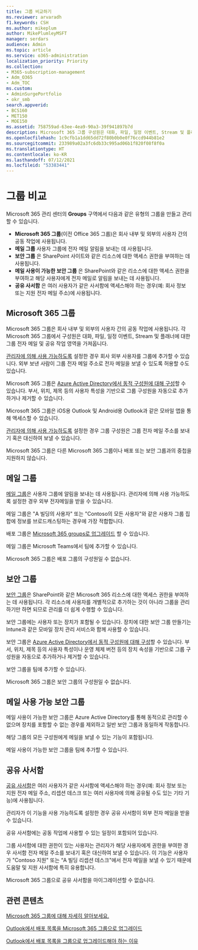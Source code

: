 ```yaml
---
title: 그룹 비교하기
ms.reviewer: arvaradh
f1.keywords: CSH
ms.author: mikeplum
author: MikePlumleyMSFT
manager: serdars
audience: Admin
ms.topic: article
ms.service: o365-administration
localization_priority: Priority
ms.collection:
- M365-subscription-management
- Adm_O365
- Adm_TOC
ms.custom:
- AdminSurgePortfolio
- okr_smb
search.appverid:
- BCS160
- MET150
- MOE150
ms.assetid: 758759ad-63ee-4ea9-90a3-39f941897b7d
description: Microsoft 365 그룹 구성원은 대화, 파일, 일정 이벤트, Stream 및 플래너에 대한 그룹 전자 메일 및 공유 작업 영역을 가져옵니다.
ms.openlocfilehash: 1c9cfb1a1dd65dd72f80b0b0e0f76ccd944b81e2
ms.sourcegitcommit: 233989a02a3fc6db33c995ad06b1f820f08f8f0a
ms.translationtype: HT
ms.contentlocale: ko-KR
ms.lasthandoff: 07/12/2021
ms.locfileid: "53383441"
---
```

# <a name="compare-groups"></a>그룹 비교

Microsoft 365 관리 센터의 **Groups** 구역에서 다음과 같은 유형의 그룹을 만들고 관리할 수 있습니다. 

- **Microsoft 365 그룹**(이전 Office 365 그룹)은 회사 내부 및 외부의 사용자 간의 공동 작업에 사용됩니다.
- **메일 그룹** 사용자 그룹에 전자 메일 알림을 보내는 데 사용됩니다.
- **보안 그룹** 은 SharePoint 사이트와 같은 리소스에 대한 액세스 권한을 부여하는 데 사용됩니다.
- **메일 사용이 가능한 보안 그룹** 은 SharePoint와 같은 리소스에 대한 액세스 권한을 부여하고 해당 사용자에게 전자 메일로 알림을 보내는 데 사용됩니다.
- **공유 사서함** 은 여러 사용자가 같은 사서함에 액세스해야 하는 경우(예: 회사 정보 또는 지원 전자 메일 주소)에 사용됩니다.

## <a name="microsoft-365-groups"></a>Microsoft 365 그룹

Microsoft 365 그룹은 회사 내부 및 외부의 사용자 간의 공동 작업에 사용됩니다. 각 Microsoft 365 그룹에서 구성원은 대화, 파일, 일정 이벤트, Stream 및 플래너에 대한 그룹 전자 메일 및 공유 작업 영역을 가져옵니다.

[관리자에 의해 사용 가능하도록](manage-guest-access-in-groups.md) 설정한 경우 회사 외부 사용자를 그룹에 추가할 수 있습니다. 외부 보낸 사람이 그룹 전자 메일 주소로 전자 메일을 보낼 수 있도록 허용할 수도 있습니다.

Microsoft 365 그룹은 [Azure Active Directory에서 동적 구성원에 대해 구성](/azure/active-directory/users-groups-roles/groups-change-type)할 수 있습니다. 부서, 위치, 제목 등의 사용자 특성을 기반으로 그룹 구성원을 자동으로 추가하거나 제거할 수 있습니다.

Microsoft 365 그룹은 iOS용 Outlook 및 Android용 Outlook과 같은 모바일 앱을 통해 액세스할 수 있습니다.

[관리자에 의해 사용 가능하도록](../../solutions/allow-members-to-send-as-or-send-on-behalf-of-group.md) 설정한 경우 그룹 구성원은 그룹 전자 메일 주소를 보내기 혹은 대신하여 보낼 수 있습니다.

Microsoft 365 그룹은 다른 Microsoft 365 그룹이나 배포 또는 보안 그룹과의 중첩을 지원하지 않습니다.

## <a name="distribution-groups"></a>메일 그룹

[메일 그룹](/exchange/recipients-in-exchange-online/manage-distribution-groups/manage-distribution-groups)은 사용자 그룹에 알림을 보내는 데 사용됩니다. 관리자에 의해 사용 가능하도록 설정한 경우 외부 전자메일을 받을 수 있습니다.

메일 그룹은 "A 빌딩의 사용자" 또는 "Contoso의 모든 사용자"와 같은 사용자 그룹 집합에 정보를 브로드캐스팅하는 경우에 가장 적합합니다.

배포 그룹은 [Microsoft 365 groups로 업그레이드](../manage/upgrade-distribution-lists.md) 할 수 있습니다.

메일 그룹은 Microsoft Teams에서 팀에 추가할 수 있습니다.

Microsoft 365 그룹은 배포 그룹의 구성원일 수 없습니다.

## <a name="security-groups"></a>보안 그룹

[보안 그룹](../email/create-edit-or-delete-a-security-group.md)은 SharePoint와 같은 Microsoft 365 리소스에 대한 액세스 권한을 부여하는 데 사용됩니다. 각 리소스에 사용자를 개별적으로 추가하는 것이 아니라 그룹을 관리하기만 하면 되므로 관리를 더 쉽게 수행할 수 있습니다.

보안 그룹에는 사용자 또는 장치가 포함될 수 있습니다. 장치에 대한 보안 그룹 만들기는 Intune과 같은 모바일 장치 관리 서비스와 함께 사용할 수 있습니다.

보안 그룹은 [Azure Active Directory에서 동적 구성원에 대해 구성](/azure/active-directory/users-groups-roles/groups-change-type)할 수 있습니다. 부서, 위치, 제목 등의 사용자 특성이나 운영 체제 버전 등의 장치 속성을 기반으로 그룹 구성원을 자동으로 추가하거나 제거할 수 있습니다.

보안 그룹을 팀에 추가할 수 있습니다.

Microsoft 365 그룹은 보안 그룹의 구성원일 수 없습니다.

## <a name="mail-enabled-security-groups"></a>메일 사용 가능 보안 그룹

메일 사용이 가능한 보안 그룹은 Azure Active Directory를 통해 동적으로 관리할 수 없으며 장치를 포함할 수 없는 경우를 제외하고 일반 보안 그룹과 동일하게 작동합니다.

해당 그룹의 모든 구성원에게 메일을 보낼 수 있는 기능이 포함됩니다.

메일 사용이 가능한 보안 그룹을 팀에 추가할 수 있습니다.

## <a name="shared-mailboxes"></a>공유 사서함

[공유 사서함](../email/create-a-shared-mailbox.md)은 여러 사용자가 같은 사서함에 액세스해야 하는 경우(예: 회사 정보 또는 지원 전자 메일 주소, 리셉션 데스크 또는 여러 사용자에 의해 공유될 수도 있는 기타 기능)에 사용됩니다.

관리자가 이 기능을 사용 가능하도록 설정한 경우 공유 사서함이 외부 전자 메일을 받을 수 있습니다.

공유 사서함에는 공동 작업에 사용할 수 있는 일정이 포함되어 있습니다.

그룹 사서함에 대한 권한이 있는 사용자는 관리자가 해당 사용자에게 권한을 부여한 경우 사서함 전자 메일 주소를 보내기 혹은 대신하여 보낼 수 있습니다. 이 기능은 사용자가 "Contoso 지원" 또는 “A 빌딩 리셉션 데스크"에서 전자 메일을 보낼 수 있기 때문에 도움말 및 지원 사서함에 특히 유용합니다.

Microsoft 365 그룹으로 공유 사서함을 마이그레이션할 수 없습니다. 

## <a name="related-content"></a>관련 콘텐츠

[Microsoft 365 그룹에 대해 자세히 알아보세요.](https://support.microsoft.com/office/b565caa1-5c40-40ef-9915-60fdb2d97fa2)

[Outlook에서 배포 목록을 Microsoft 365 그룹으로 업그레이드](/microsoft-365/admin/manage/upgrade-distribution-lists)

[Outlook에서 배포 목록을 그룹으로 업그레이드해야 하는 이유](https://support.microsoft.com/office/7fb3d880-593b-4909-aafa-950dd50ce188)
